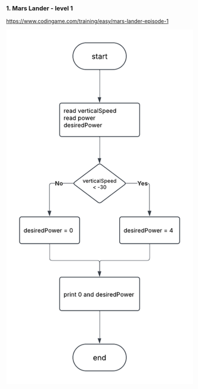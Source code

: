 
### 1. Mars Lander - level 1
https://www.codingame.com/training/easy/mars-lander-episode-1

![algorithm](../../../../resources/images/week1/day3/marsLander.png)
